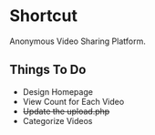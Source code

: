# Shortcut
Anonymous Video Sharing Platform.

## Things To Do
- Design Homepage
- View Count for Each Video
- ~~Update the upload.php~~
- Categorize Videos
